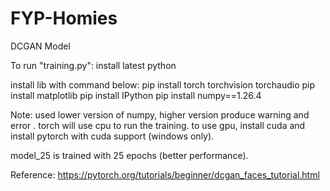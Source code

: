# FYP-Homies

DCGAN Model

To run "training.py":
install latest python

install lib with command below:
pip install torch torchvision torchaudio 
pip install matplotlib 
pip install IPython 
pip install numpy==1.26.4

Note: used lower version of numpy, higher version produce warning and error . torch will use cpu to run the training. to use gpu, install cuda and install pytorch with cuda support (windows only).

model_25 is trained with 25 epochs (better performance).

Reference: https://pytorch.org/tutorials/beginner/dcgan_faces_tutorial.html

